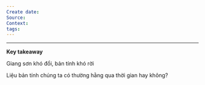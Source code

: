 ```yaml
---
Create date: 
Source: 
Context: 
tags:
---
```

---
**Key takeaway**

Giang sơn khó đổi, bản tính khó rời

Liệu bản tính chúng ta có thường hằng qua thời gian hay không?